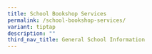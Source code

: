 ```yaml
---
title: School Bookshop Services
permalink: /school-bookshop-services/
variant: tiptap
description: ""
third_nav_title: General School Information
---
```

